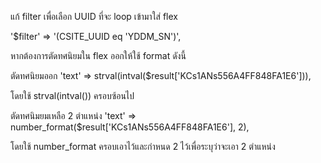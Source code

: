 แก้ filter เพื่อเลือก UUID ที่จะ loop เข้ามาใส่ flex

'$filter' => '(CSITE_UUID eq \'YDDM_SN\')',

หากต้องการตัดทศนิยมใน flex ออกให้ใช้ format ดังนี้

ตัดทศนิยมออก 
'text' => strval(intval($result['KCs1ANs556A4FF848FA1E6'])),

โดยใช้ strval(intval()) ครอบซ้อนไป

ตัดทศนิมยมเหลือ 2 ตำแหน่ง
'text' => number_format($result['KCs1ANs556A4FF848FA1E6'], 2),

โดยใช้ number_format ครอบเอาไว้และกำหนด 2 ไว้เพื่อระบุว่าจะเอา 2 ตำแหน่ง

